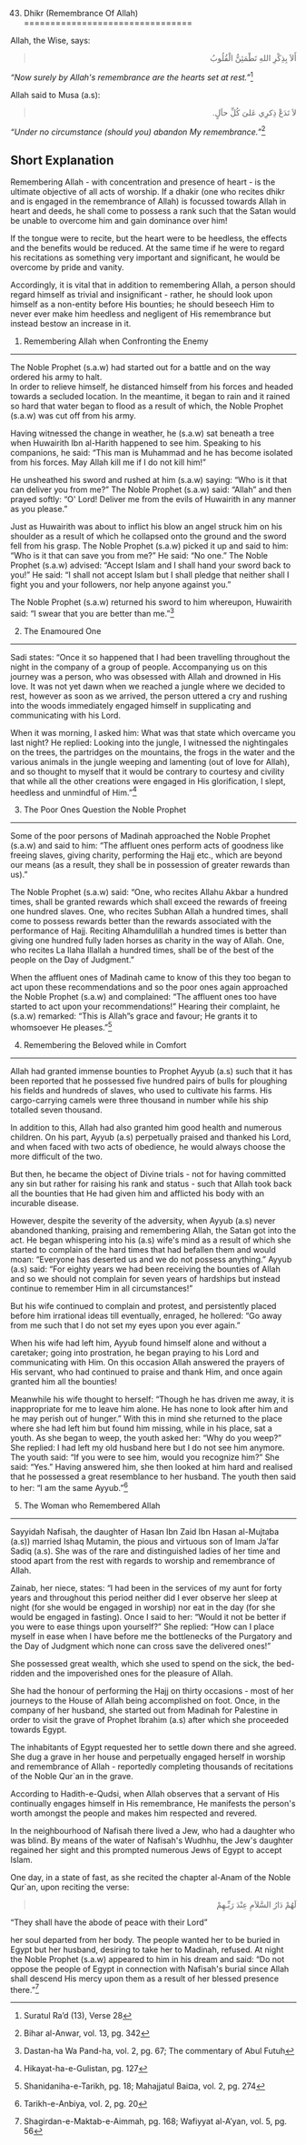 43. Dhikr (Remembrance Of Allah)
================================

Allah, the Wise, says:

<blockquote dir="rtl">
  <p>
أَلاَ بِذِکْرِ اللهِ تَطْمَئِنُّ الْقُلُوبُ
  </p>
</blockquote>

*“Now surely by Allah's remembrance are the hearts set at rest.”*[^1]

Allah said to Musa (a.s):

<blockquote dir="rtl">
  <p>
لاَ تَدَعْ ذِکرِي عَلىَ کُلِّ حاَلٍ.
  </p>
</blockquote>

*“Under no circumstance (should you) abandon My remembrance.”*[^2]

Short Explanation
-----------------

Remembering Allah - with concentration and presence of heart - is the
ultimate objective of all acts of worship. If a dhakir (one who recites
dhikr and is engaged in the remembrance of Allah) is focussed towards
Allah in heart and deeds, he shall come to possess a rank such that the
Satan would be unable to overcome him and gain dominance over him!

If the tongue were to recite, but the heart were to be heedless, the
effects and the benefits would be reduced. At the same time if he were
to regard his recitations as something very important and significant,
he would be overcome by pride and vanity.

Accordingly, it is vital that in addition to remembering Allah, a person
should regard himself as trivial and insignificant - rather, he should
look upon himself as a non-entity before His bounties; he should beseech
Him to never ever make him heedless and negligent of His remembrance but
instead bestow an increase in it.

1) Remembering Allah when Confronting the Enemy
-----------------------------------------------

The Noble Prophet (s.a.w) had started out for a battle and on the way
ordered his army to halt.  
 In order to relieve himself, he distanced himself from his forces and
headed towards a secluded location. In the meantime, it began to rain
and it rained so hard that water began to flood as a result of which,
the Noble Prophet (s.a.w) was cut off from his army.

Having witnessed the change in weather, he (s.a.w) sat beneath a tree
when Huwairith Ibn al-Harith happened to see him. Speaking to his
companions, he said: “This man is Muhammad and he has become isolated
from his forces. May Allah kill me if I do not kill him!”

He unsheathed his sword and rushed at him (s.a.w) saying: “Who is it
that can deliver you from me?” The Noble Prophet (s.a.w) said: “Allah”
and then prayed softly: “O' Lord! Deliver me from the evils of Huwairith
in any manner as you please.”

Just as Huwairith was about to inflict his blow an angel struck him on
his shoulder as a result of which he collapsed onto the ground and the
sword fell from his grasp. The Noble Prophet (s.a.w) picked it up and
said to him: “Who is it that can save you from me?” He said: “No one.”
The Noble Prophet (s.a.w) advised: “Accept Islam and I shall hand your
sword back to you!” He said: “I shall not accept Islam but I shall
pledge that neither shall I fight you and your followers, nor help
anyone against you.”

The Noble Prophet (s.a.w) returned his sword to him whereupon, Huwairith
said: “I swear that you are better than me.”[^3]

2) The Enamoured One
--------------------

Sadi states: “Once it so happened that I had been travelling throughout
the night in the company of a group of people. Accompanying us on this
journey was a person, who was obsessed with Allah and drowned in His
love. It was not yet dawn when we reached a jungle where we decided to
rest, however as soon as we arrived, the person uttered a cry and
rushing into the woods immediately engaged himself in supplicating and
communicating with his Lord.

When it was morning, I asked him: What was that state which overcame you
last night? He replied: Looking into the jungle, I witnessed the
nightingales on the trees, the partridges on the mountains, the frogs in
the water and the various animals in the jungle weeping and lamenting
(out of love for Allah), and so thought to myself that it would be
contrary to courtesy and civility that while all the other creations
were engaged in His glorification, I slept, heedless and unmindful of
Him.”[^4]

3) The Poor Ones Question the Noble Prophet
-------------------------------------------

Some of the poor persons of Madinah approached the Noble Prophet (s.a.w)
and said to him: “The affluent ones perform acts of goodness like
freeing slaves, giving charity, performing the Hajj etc., which are
beyond our means (as a result, they shall be in possession of greater
rewards than us).”

The Noble Prophet (s.a.w) said: “One, who recites Allahu Akbar a hundred
times, shall be granted rewards which shall exceed the rewards of
freeing one hundred slaves. One, who recites Subhan Allah a hundred
times, shall come to possess rewards better than the rewards associated
with the performance of Hajj. Reciting Alhamdulillah a hundred times is
better than giving one hundred fully laden horses as charity in the way
of Allah. One, who recites La Ilaha Illallah a hundred times, shall be
of the best of the people on the Day of Judgment.”

When the affluent ones of Madinah came to know of this they too began to
act upon these recommendations and so the poor ones again approached the
Noble Prophet (s.a.w) and complained: “The affluent ones too have
started to act upon your recommendations!” Hearing their complaint, he
(s.a.w) remarked: “This is Allah”s grace and favour; He grants it to
whomsoever He pleases.”[^5]

4) Remembering the Beloved while in Comfort
-------------------------------------------

Allah had granted immense bounties to Prophet Ayyub (a.s) such that it
has been reported that he possessed five hundred pairs of bulls for
ploughing his fields and hundreds of slaves, who used to cultivate his
farms. His cargo-carrying camels were three thousand in number while his
ship totalled seven thousand.

In addition to this, Allah had also granted him good health and numerous
children. On his part, Ayyub (a.s) perpetually praised and thanked his
Lord, and when faced with two acts of obedience, he would always choose
the more difficult of the two.

But then, he became the object of Divine trials - not for having
committed any sin but rather for raising his rank and status - such that
Allah took back all the bounties that He had given him and afflicted his
body with an incurable disease.

However, despite the severity of the adversity, when Ayyub (a.s) never
abandoned thanking, praising and remembering Allah, the Satan got into
the act. He began whispering into his (a.s) wife's mind as a result of
which she started to complain of the hard times that had befallen them
and would moan: “Everyone has deserted us and we do not possess
anything.” Ayyub (a.s) said: “For eighty years we had been receiving the
bounties of Allah and so we should not complain for seven years of
hardships but instead continue to remember Him in all circumstances!”

But his wife continued to complain and protest, and persistently placed
before him irrational ideas till eventually, enraged, he hollered: “Go
away from me such that I do not set my eyes upon you ever again.”

When his wife had left him, Ayyub found himself alone and without a
caretaker; going into prostration, he began praying to his Lord and
communicating with Him. On this occasion Allah answered the prayers of
His servant, who had continued to praise and thank Him, and once again
granted him all the bounties!

Meanwhile his wife thought to herself: “Though he has driven me away, it
is inappropriate for me to leave him alone. He has none to look after
him and he may perish out of hunger.” With this in mind she returned to
the place where she had left him but found him missing, while in his
place, sat a youth. As she began to weep, the youth asked her: “Why do
you weep?” She replied: I had left my old husband here but I do not see
him anymore. The youth said: “If you were to see him, would you
recognize him?” She said: “Yes.” Having answered him, she then looked at
him hard and realised that he possessed a great resemblance to her
husband. The youth then said to her: “I am the same Ayyub.”[^6]

5) The Woman who Remembered Allah
---------------------------------

Sayyidah Nafisah, the daughter of Hasan Ibn Zaid Ibn Hasan al-Mujtaba
(a.s)) married Ishaq Mutamin, the pious and virtuous son of Imam Ja’far
Sadiq (a.s). She was of the rare and distinguished ladies of her time
and stood apart from the rest with regards to worship and remembrance of
Allah.

Zainab, her niece, states: “I had been in the services of my aunt for
forty years and throughout this period neither did I ever observe her
sleep at night (for she would be engaged in worship) nor eat in the day
(for she would be engaged in fasting). Once I said to her: “Would it not
be better if you were to ease things upon yourself?” She replied: “How
can I place myself in ease when I have before me the bottlenecks of the
Purgatory and the Day of Judgment which none can cross save the
delivered ones!”

She possessed great wealth, which she used to spend on the sick, the
bed-ridden and the impoverished ones for the pleasure of Allah.

She had the honour of performing the Hajj on thirty occasions - most of
her journeys to the House of Allah being accomplished on foot. Once, in
the company of her husband, she started out from Madinah for Palestine
in order to visit the grave of Prophet Ibrahim (a.s) after which she
proceeded towards Egypt.

The inhabitants of Egypt requested her to settle down there and she
agreed. She dug a grave in her house and perpetually engaged herself in
worship and remembrance of Allah - reportedly completing thousands of
recitations of the Noble Qur\`an in the grave.

According to Hadith-e-Qudsi, when Allah observes that a servant of His
continually engages himself in His remembrance, He manifests the
person's worth amongst the people and makes him respected and revered.

In the neighbourhood of Nafisah there lived a Jew, who had a daughter
who was blind. By means of the water of Nafisah's Wudhhu, the Jew's
daughter regained her sight and this prompted numerous Jews of Egypt to
accept Islam.

One day, in a state of fast, as she recited the chapter al-Anam of the
Noble Qur\`an, upon reciting the verse:

<blockquote dir="rtl">
  <p>
لَهُمْ دَارُ السَّلاَمِ عِنْدَ رَبِّـهِمْ
  </p>
</blockquote>

“They shall have the abode of peace with their Lord”

her soul departed from her body. The people wanted her to be buried in
Egypt but her husband, desiring to take her to Madinah, refused. At
night the Noble Prophet (s.a.w) appeared to him in his dream and said:
“Do not oppose the people of Egypt in connection with Nafisah's burial
since Allah shall descend His mercy upon them as a result of her blessed
presence there.”[^7]

[^1]: Suratul Ra’d (13), Verse 28

[^2]: Bihar al-Anwar, vol. 13, pg. 342

[^3]: Dastan-ha Wa Pand-ha, vol. 2, pg. 67; The commentary of Abul Futuh

[^4]: Hikayat-ha-e-Gulistan, pg. 127

[^5]: Shanidaniha-e-Tarikh, pg. 18; Mahajjatul Bai¤a, vol. 2, pg. 274

[^6]: Tarikh-e-Anbiya, vol. 2, pg. 20

[^7]: Shagirdan-e-Maktab-e-Aimmah, pg. 168; Wafiyyat al-A’yan, vol. 5,
pg. 56



